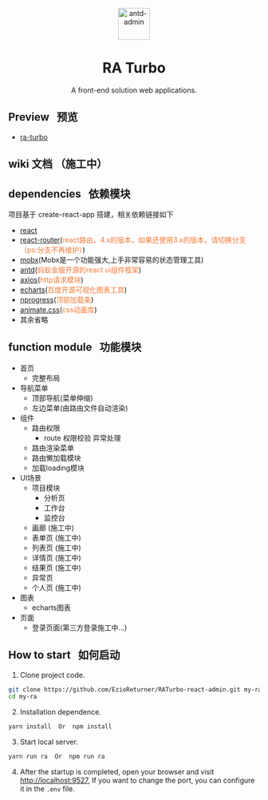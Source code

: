 <p align="center">
  <a href="https://github.com/EzioReturner/ra-turbo">
    <img alt="antd-admin" height="64" src="./public/favicon.ico">
  </a>
</p>

<h1 align="center">RA Turbo</h1>

<div align="center">
  A front-end solution web applications.
</div>

## Preview &nbsp; 预览

- <a href="http://ra-turbo.leanapp.cn" target="_blank">ra-turbo</a>

## wiki 文档  （施工中）

## dependencies &nbsp; 依赖模块

项目基于 create-react-app 搭建，相关依赖链接如下

- [react](https://facebook.github.io/react/)
- [react-router](https://react-guide.github.io/react-router-cn/)(<span style="color: rgb(243,121,52);">react路由，4.x的版本，如果还使用3.x的版本，请切换分支（ps:分支不再维护）</span>)
- [mobx](https://github.com/mobxjs/mobx)(Mobx是一个功能强大,上手非常容易的状态管理工具)
- [antd](https://ant.design/index-cn)(<span style="color: rgb(243,121,52);">蚂蚁金服开源的react ui组件框架</span>)
- [axios](https://github.com/mzabriskie/axios)(<span style="color: rgb(243,121,52);">http请求模块</span>)
- [echarts](https://github.com/apache/incubator-echarts)(<span style="color: rgb(243,121,52);">百度开源可视化图表工具</span>)
- [nprogress](https://github.com/rstacruz/nprogress)(<span style="color: rgb(243,121,52);">顶部加载条</span>)
- [animate.css](http://daneden.me/animate)(<span style="color: rgb(243,121,52);">css动画库</span>)
- 其余省略

## function module &nbsp; 功能模块

- 首页
    - 完整布局
- 导航菜单
    - 顶部导航(菜单伸缩)
    - 左边菜单(由路由文件自动渲染)
- 组件
    - 路由权限
      - route 权限校验 异常处理
    - 路由渲染菜单
    - 路由懒加载模块
    - 加载loading模块
- UI场景
    - 项目模块
      - 分析页
      - 工作台
      - 监控台
    - 画廊 (施工中)
    - 表单页 (施工中)
    - 列表页 (施工中)
    - 详情页 (施工中)
    - 结果页 (施工中)
    - 异常页 
    - 个人页 (施工中)
- 图表
    - echarts图表
- 页面
    - 登录页面(第三方登录施工中...)

## How to start &nbsp; 如何启动

1. Clone project code.

```bash
git clone https://github.com/EzioReturner/RATurbo-react-admin.git my-ra
cd my-ra
```

2. Installation dependence.

```bash
yarn install  Or  npm install
```

3. Start local server.

```bash
yarn run ra  Or  npm run ra
```

4. After the startup is completed, open your browser and visit [http://localhost:9527](http://localhost:9527), If you want to change the  port, you can configure it in the `.env` file.
